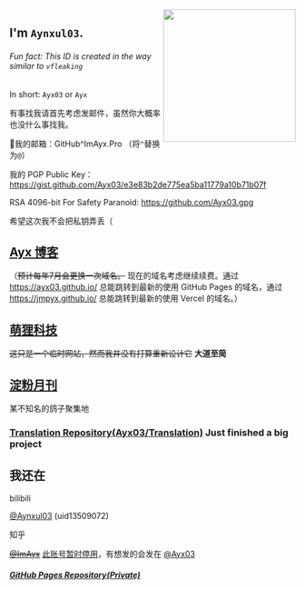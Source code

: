 <!--GitHub User Content Backup<img src="https://user-images.githubusercontent.com/75155322/185677596-8915d44f-3da7-4ac4-b5d5-1d90401121d0.png" align=right height=250px />-->
<img src="https://s2.loli.net/2022/08/30/mEpKIh6VAHCvqwe.jpg" align=right height=233px>

## I'm `Aynxul03`.
###### Fun fact: This ID is created in the way similar to `vfleaking`
In short: `Ayx03` or `Ayx`

有事找我请首先考虑发邮件，虽然你大概率也没什么事找我。

📮我的邮箱：GitHub^ImAyx.Pro （将`^`替换为`@`）

我的 PGP Public Key：<https://gist.github.com/Ayx03/e3e83b2de775ea5ba11779a10b71b07f>

RSA 4096-bit For Safety Paranoid: <https://github.com/Ayx03.gpg>

希望这次我不会把私钥弄丢（

## [Ayx 博客](https://ablo.ga/)
（~~预计每年7月会更换一次域名。~~ 现在的域名考虑继续续费。通过 <https://ayx03.github.io/> 总能跳转到最新的使用 GitHub Pages 的域名，通过 <https://jmpyx.github.io/> 总能跳转到最新的使用 Vercel 的域名。）
## [萌狸科技](https://f.imayx.top/)
~~这只是一个临时网站，然而我并没有打算重新设计它~~ **大道至简**
## [淀粉月刊](https://dfkan.com/)
某不知名的鸽子聚集地
### [Translation Repository(Ayx03/Translation)](https://github.com/Ayx03/Translation) Just finished a big project

## 我还在

bilibili

[@Aynxul03](https://space.bilibili.com/13509072) (uid13509072)

知乎

[~~@ImAyx~~](https://www.zhihu.com/people/Aynxul03) [此账号暂时停用](https://www.zhihu.com/pin/1613947009429450752)，有想发的会发在 [@Ayx03](https://www.zhihu.com/people/notayx03)

##### [GitHub Pages Repository(Private)](https://github.com/Ayx03/Ayx03.github.io)
<!--
**Ayx03/Ayx03** is a ✨ _special_ ✨ repository because its `README.md` (this file) appears on your GitHub profile.

Here are some ideas to get you started:

- 🔭 I’m currently working on ...
- 🌱 I’m currently learning ...
- 👯 I’m looking to collaborate on ...
- 🤔 I’m looking for help with ...
- 💬 Ask me about ...
- 📫 How to reach me: ...
- 😄 Pronouns: ...
- ⚡ Fun fact: ...
-->
